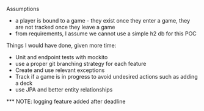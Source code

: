 Assumptions
- a player is bound to a game - they exist once they enter a game, they are not tracked once they leave a game
- from requirements, I assume we cannot use a simple h2 db for this POC


Things I would have done, given more time:

- Unit and endpoint tests with mockito
- use a proper git branching strategy for each feature
- Create and use relevant exceptions
- Track if a game is in progress to avoid undesired actions such as adding a deck
- use JPA and better entity relationships


*** NOTE: logging feature added after deadline
